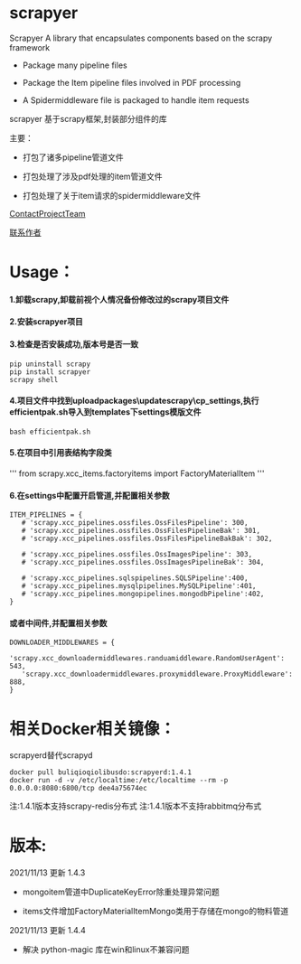 scrapyer
=========

Scrapyer A library that encapsulates components based on the scrapy framework

- Package many pipeline files

- Package the Item pipeline files involved in PDF processing

- A Spidermiddleware file is packaged to handle item requests 

scrapyer 基于scrapy框架,封装部分组件的库

主要：

- 打包了诸多pipeline管道文件

- 打包处理了涉及pdf处理的item管道文件

- 打包处理了关于item请求的spidermiddleware文件


[ContactProjectTeam](https://github.com/buliqioqiolibusdo)

[联系作者](dingyeran@163.com)

Usage：
========
#### 1.卸载scrapy,卸载前视个人情况备份修改过的scrapy项目文件
#### 2.安装scrapyer项目
#### 3.检查是否安装成功,版本号是否一致
```
pip uninstall scrapy 
pip install scrapyer
scrapy shell
```

#### 4.项目文件中找到uploadpackages\updatescrapy\cp_settings,执行efficientpak.sh导入到templates下settings模版文件
```
bash efficientpak.sh
```
#### 5.在项目中引用表结构字段类
'''
from scrapy.xcc_items.factoryitems import FactoryMaterialItem 
'''
#### 6.在settings中配置开启管道,并配置相关参数
```
ITEM_PIPELINES = {
   # 'scrapy.xcc_pipelines.ossfiles.OssFilesPipeline': 300,
   # 'scrapy.xcc_pipelines.ossfiles.OssFilesPipelineBak': 301,
   # 'scrapy.xcc_pipelines.ossfiles.OssFilesPipelineBakBak': 302,

   # 'scrapy.xcc_pipelines.ossfiles.OssImagesPipeline': 303,
   # 'scrapy.xcc_pipelines.ossfiles.OssImagesPipelineBak': 304,

   # 'scrapy.xcc_pipelines.sqlspipelines.SQLSPipeline':400,
   # 'scrapy.xcc_pipelines.mysqlpipelines.MySQLPipeline':401,
   # 'scrapy.xcc_pipelines.mongopipelines.mongodbPipeline':402,
}
```
#### 或者中间件,并配置相关参数
```
DOWNLOADER_MIDDLEWARES = {
   'scrapy.xcc_downloadermiddlewares.randuamiddleware.RandomUserAgent': 543,
   'scrapy.xcc_downloadermiddlewares.proxymiddleware.ProxyMiddleware': 888,
}
```

相关Docker相关镜像：
========
scrapyerd替代scrapyd
```
docker pull buliqioqiolibusdo:scrapyerd:1.4.1
docker run -d -v /etc/localtime:/etc/localtime --rm -p 0.0.0.0:8080:6800/tcp dee4a75674ec
```
注:1.4.1版本支持scrapy-redis分布式
注:1.4.1版本不支持rabbitmq分布式

版本:
========
2021/11/13 更新 1.4.3 
- mongoitem管道中DuplicateKeyError除重处理异常问题

- items文件增加FactoryMaterialItemMongo类用于存储在mongo的物料管道

2021/11/13 更新 1.4.4 
- 解决 python-magic 库在win和linux不兼容问题
